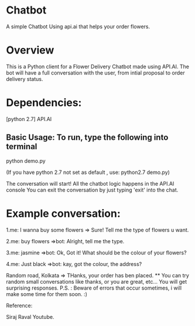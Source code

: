 # Chatbot
A simple Chatbot Using api.ai that helps your order flowers.

# Overview

This is a Python client for a Flower Delivery Chatbot made using API.AI. The bot will have a full conversation with the user, from intial proposal to order delivery status.

# Dependencies:

[python 2.7]
API.AI
## Basic Usage: To run, type the following into terminal

python demo.py

(If you have python 2.7 not set as default , use: python2.7 demo.py)

The conversation will start! All the chatbot logic happens in the API.AI console You can exit the conversation by just typing 'exit' into the chat.

# Example conversation:

1.me: I wanna buy some flowers => Sure! Tell me the type of flowers u want.

2.me: buy flowers =>bot: Alright, tell me the type.

3.me: jasmine =>bot: Ok, Got it! What should be the colour of your flowers?

4.me: Just black =>bot: kay, got the colour, the address?

Random road, Kolkata => THanks, your order has ben placed.
** You can try random small conversations like thanks, or you are great, etc... You will get surprising responses. P.S. : Beware of errors that occur sometimes, i will make some time for them soon. :)

Reference:

Siraj Raval Youtube.
